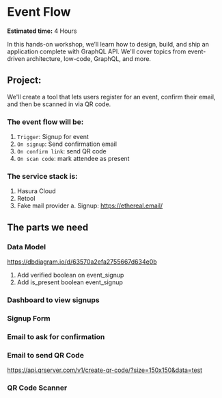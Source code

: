 # Event Flow

**Estimated time:** 4 Hours

In this hands-on workshop, we’ll learn how to design, build, and ship an application complete with GraphQL API. We'll cover topics from event-driven architecture, low-code, GraphQL, and more.

## Project:

We'll create a tool that lets users register for an event, confirm their email, and then be scanned in via QR code.

### The event flow will be:

1. `Trigger`: Signup for event
2. `On signup`: Send confirmation email
3. `On confirm link`: send QR code
4. `On scan code`: mark attendee as present

### The service stack is:

1. Hasura Cloud
2. Retool
3. Fake mail provider
   a. Signup: https://ethereal.email/

## The parts we need

### Data Model

https://dbdiagram.io/d/63570a2efa2755667d634e0b

1. Add verified boolean on event_signup
2. Add is_present boolean event_signup

### Dashboard to view signups

### Signup Form

### Email to ask for confirmation

### Email to send QR Code

https://api.qrserver.com/v1/create-qr-code/?size=150x150&data=test

### QR Code Scanner
